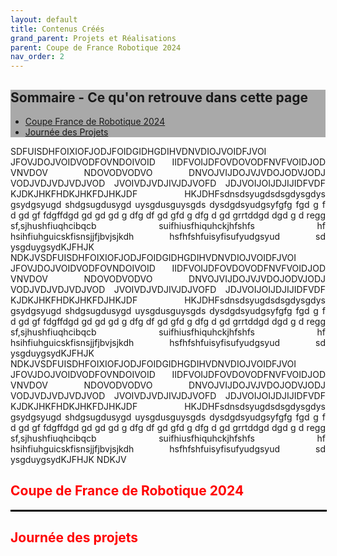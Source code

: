 ```yaml
---
layout: default
title: Contenus Créés
grand_parent: Projets et Réalisations
parent: Coupe de France Robotique 2024
nav_order: 2
---
```


<nav style="background-color: darkgray;">
    <h2>Sommaire - Ce qu'on retrouve dans cette page </h2>
    <ul>
        <li><a href="#section1">Coupe France de Robotique 2024</a></li>
        <li><a href="#section2">Journée des Projets</a></li>
    </ul>
</nav>


<!--TESTS SOMMAIRE FONCTIONNEL -->


<p align="justify"> SDFUISDHFOIXIOFJODJFOIDGIDHGDIHVDNVDIOJVOIDFJVOI JFOVJDOJVOIDVODFOVNDOIVOID IIDFVOIJDFOVDOVODFNVFVOIDJOD VNVDOV NDOVODVODVO DNVOJVIJDOJVJVDOJODVJODJ VODJVDJVDJVDJVOD JVOIVDJVDJIVJDJVOFD JDJVOIJOIJDJIJIDFVDF KJDKJHKFHDKJHKFDJHKJDF HKJDHFsdnsdsyugdsdsgdysgdys gsydgsyugd shdgsugdusygd uysgdusguysgds dysdgdsyudgsyfgfg fgd g f d gd gf fdgffdgd gd gd gd g dfg df gd gfd g dfg d gd grrtddgd dgd g d regg sf,sjhushfiuqhcibqcb suifhiusfhiquhckjhfshfs hf hsihfiuhguicskfisnsjjfjbvjsjkdh  hsfhfshfuisyfisufyudgsyud sd ysgduygsydKJFHJK NDKJVSDFUISDHFOIXIOFJODJFOIDGIDHGDIHVDNVDIOJVOIDFJVOI JFOVJDOJVOIDVODFOVNDOIVOID IIDFVOIJDFOVDOVODFNVFVOIDJOD VNVDOV NDOVODVODVO DNVOJVIJDOJVJVDOJODVJODJ VODJVDJVDJVDJVOD JVOIVDJVDJIVJDJVOFD JDJVOIJOIJDJIJIDFVDF KJDKJHKFHDKJHKFDJHKJDF HKJDHFsdnsdsyugdsdsgdysgdys gsydgsyugd shdgsugdusygd uysgdusguysgds dysdgdsyudgsyfgfg fgd g f d gd gf fdgffdgd gd gd gd g dfg df gd gfd g dfg d gd grrtddgd dgd g d regg sf,sjhushfiuqhcibqcb suifhiusfhiquhckjhfshfs hf hsihfiuhguicskfisnsjjfjbvjsjkdh  hsfhfshfuisyfisufyudgsyud sd ysgduygsydKJFHJK NDKJVSDFUISDHFOIXIOFJODJFOIDGIDHGDIHVDNVDIOJVOIDFJVOI JFOVJDOJVOIDVODFOVNDOIVOID IIDFVOIJDFOVDOVODFNVFVOIDJOD VNVDOV NDOVODVODVO DNVOJVIJDOJVJVDOJODVJODJ VODJVDJVDJVDJVOD JVOIVDJVDJIVJDJVOFD JDJVOIJOIJDJIJIDFVDF KJDKJHKFHDKJHKFDJHKJDF HKJDHFsdnsdsyugdsdsgdysgdys gsydgsyugd shdgsugdusygd uysgdusguysgds dysdgdsyudgsyfgfg fgd g f d gd gf fdgffdgd gd gd gd g dfg df gd gfd g dfg d gd grrtddgd dgd g d regg sf,sjhushfiuqhcibqcb suifhiusfhiquhckjhfshfs hf hsihfiuhguicskfisnsjjfjbvjsjkdh  hsfhfshfuisyfisufyudgsyud sd ysgduygsydKJFHJK NDKJV</p>

<h2 id="section1" style="color: red;"><strong>Coupe de France de Robotique 2024</strong></h2>

<hr style="border: 1px solid black; width: 100%; margin: 0 auto;">

<h2 id="section1" style="color: red;"><strong>Journée des projets</strong></h2>